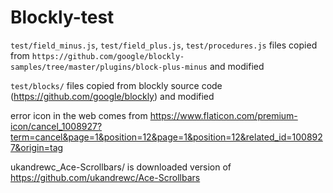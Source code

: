 # Blockly-test
`test/field_minus.js`, `test/field_plus.js`, `test/procedures.js` files copied from `https://github.com/google/blockly-samples/tree/master/plugins/block-plus-minus` and modified

`test/blocks/` files copied from blockly source code (https://github.com/google/blockly) and modified


error icon in the web comes from https://www.flaticon.com/premium-icon/cancel_1008927?term=cancel&page=1&position=12&page=1&position=12&related_id=1008927&origin=tag

ukandrewc_Ace-Scrollbars/ is downloaded version of https://github.com/ukandrewc/Ace-Scrollbars